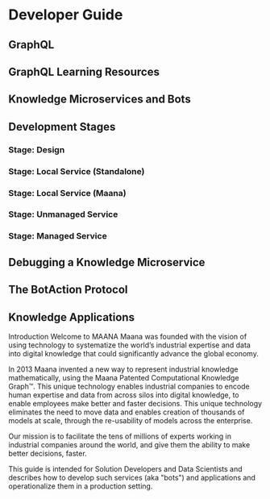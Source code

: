 # Developer Guide
## GraphQL
## GraphQL Learning Resources
## Knowledge Microservices and Bots
## Development Stages
### Stage: Design
### Stage: Local Service (Standalone)
### Stage: Local Service (Maana)
### Stage: Unmanaged Service
### Stage: Managed Service
## Debugging a Knowledge Microservice
## The BotAction Protocol
## Knowledge Applications

Introduction
Welcome to MAANA
Maana was founded with the vision of using technology to systematize the world’s 
industrial expertise and data into digital knowledge that could significantly advance the 
global economy.

In 2013 Maana invented a new way to represent industrial knowledge mathematically, 
using the Maana Patented Computational Knowledge Graph™.  This unique technology 
enables industrial companies to encode human expertise and data from across silos into 
digital knowledge, to enable employees make better and faster decisions.  This unique 
technology eliminates the need to move data and enables creation of thousands of 
models at scale, through the re-usability of models across the enterprise.

Our mission is to facilitate the tens of millions of experts working in industrial 
companies around the world, and give them the ability to make better decisions, faster.  

This guide is intended for Solution Developers and Data Scientists and describes how to 
develop such services (aka "bots") and applications and operationalize them in a 
production setting.
